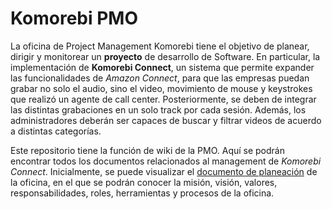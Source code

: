 # Komorebi PMO

La oficina de Project Management Komorebi tiene el objetivo de planear, dirigir y monitorear un **proyecto** de desarrollo de Software. En particular, la implementación de **Komorebi Connect**, un sistema que permite expander las funcionalidades de *Amazon Connect*, para que las empresas puedan grabar no solo el audio, sino el video, movimiento de mouse y keystrokes que realizó un agente de call center. Posteriormente, se deben de integrar las distintas grabaciones en un solo track por cada sesión. Además, los administradores deberán ser capaces de buscar y filtrar videos de acuerdo a distintas categorías. 

Este repositorio tiene la función de wiki de la PMO. Aquí se podrán encontrar todos los documentos relacionados al management de *Komorebi Connect*. Inicialmente, se puede visualizar el [documento de planeación](https://github.com/komorebi-connect/pmo/blob/master/PlaneacionPMO_E3.pdf) de la oficina, en el que se podrán conocer la misión, visión, valores, responsabilidades, roles, herramientas y procesos de la oficina. 
